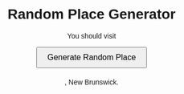 <html lang="en">
<head>
  <meta charset="UTF-8">
  <meta name="viewport" content="width=device-width, initial-scale=1.0">
  <title>Random Place Generator</title>
  <style>
    body {
      font-family: Arial, sans-serif;
      text-align: center;
      margin-top: 50px;
    }
    button {
      padding: 10px 20px;
      font-size: 16px;
      cursor: pointer;
    }
    #place {
      margin-top: 20px;
      font-size: 24px;
      font-weight: bold;
    }
  </style>
</head>
<body>
  <h1>Random Place Generator</h1>
  <p>You should visit </p>
  <button onclick="generateRandomPlace()">Generate Random Place</button>
  <div id="place"></div>
  <script>
    const places = [
    "Fredericton",
    "Saint John",
    "Edmunston",
    "Acadian Peninsula",
    "Moncton",
    "Dieppe",
    "Miramichi",
    "Bathurst",
    "Campbellton",
    "Kennibecasis Valley",
    "Saint Andrews",
    "Shediac",
    "Memramcook",
    "Sussex",
    "Saint Stephen"
    ];
    function generateRandomPlace() {
      const randomIndex = Math.floor(Math.random() * places.length);
      document.getElementById('place').textContent = places[randomIndex];
    }
  </script>
  <p>, New Brunswick.</p>
</body> 
</html>
